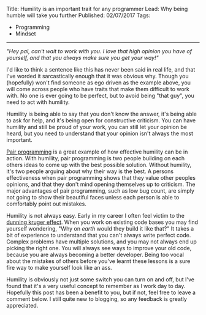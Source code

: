 Title: Humility is an important trait for any programmer
Lead: Why being humble will take you further
Published: 02/07/2017
Tags:
- Programming
- Mindset
---
_"Hey pal, can't wait to work with you. I love that high opinion you have of yourself, and that you always make sure you get your way!"_

I'd like to think a sentence like this has never been said in real life, and that I've worded it sarcastically enough that it was obvious why.
Though you (hopefully) won't find someone as ego driven as the example above, you will come across people who have traits that make them difficult to work with.
No one is ever going to be perfect, but to avoid being "that guy", you need to act with humility.

Humility is being able to say that you don't know the answer, it's being able to ask for help, and it's being open for constructive criticism.
You can have humility and still be proud of your work, you can still let your opinion be heard, but you need to understand that your opinion isn't always the most important.

[Pair programming](https://raygun.com/blog/how-good-is-pair-programming-really/) is a great example of how effective humility can be in action.
With humility, pair programming is two people building on each others ideas to come up with the best possible solution.
Without humility, it's two people arguing about why their way is the best.
A persons effectiveness when pair programming shows that they value other peoples opinions, and that they don't mind opening themselves up to criticism.
The major advantages of pair programming, such as low bug count, are simply not going to show their beautiful faces unless each person is able to comfortably point out mistakes.

Humility is not always easy.
Early in my career I often feel victim to the [dunning kruger effect](https://en.wikipedia.org/wiki/Dunning%E2%80%93Kruger_effect).
When you work on existing code bases you may find yourself wondering, "Why on _earth_ would they build it like that?"
It takes a bit of experience to understand that you can't always write perfect code.
Complex problems have multiple solutions, and you may not always end up picking the right one.
You will always see ways to improve your old code, because you are always becoming a better developer.
Being too vocal about the mistakes of others before you've learnt these lessons is a sure fire way to make yourself look like an ass.

Humility is obviously not just some switch you can turn on and off, but I've found that it's a very useful concept to remember as I work day to day.
Hopefully this post has been a benefit to you, but if not, feel free to leave a comment below.
I still quite new to blogging, so any feedback is greatly appreciated.